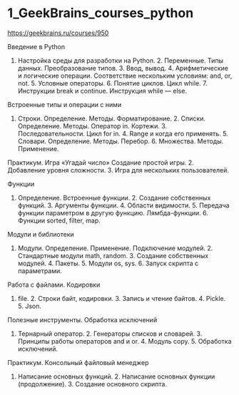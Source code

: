# 1_GeekBrains_courses_python

https://geekbrains.ru/courses/950

Введение в Python
1. Настройка среды для разработки на Python. 2. Переменные. Типы данных. Преобразование типов. 3. Ввод, вывод. 4. Арифметические и логические операции. Соответствие нескольким условиям: and, or, not. 5. Условные операторы. 6. Понятие циклов. Цикл while. 7. Инструкции break и continue. Инструкция while — else.

Встроенные типы и операции с ними
1. Строки. Определение. Методы. Форматирование. 2. Списки. Определение. Методы. Оператор in. Кортежи. 3. Последовательности. Цикл for in. 4. Range и когда его применять. 5. Словари. Определение. Методы. Перебор. 6. Множества. Методы. Применение.

Практикум. Игра «Угадай число»
Создание простой игры. 2. Добавление уровня сложности. 3. Игра для нескольких пользователей.

Функции
1. Определение. Встроенные функции. 2. Создание собственных функций. 3. Аргументы функции. 4. Области видимости. 5. Передача функции параметром в другую функцию. Лямбда-функции. 6. Функции sorted, filter, map.

Модули и библиотеки
1. Модули. Определение. Применение. Подключение модулей. 2. Стандартные модули math, random. 3. Создание собственных модулей. 4. Пакеты. 5. Модули os, sys. 6. Запуск скрипта с параметрами.

Работа с файлами. Кодировки
1. file. 2. Строки байт, кодировки. 3. Запись и чтение байтов. 4. Pickle. 5. Json.

Полезные инструменты. Обработка исключений
1. Тернарный оператор. 2. Генераторы списков и словарей. 3. Принципы работы операторов and и or. 4. Модуль copy. 5. Обработка исключений.

Практикум. Консольный файловый менеджер
1. Написание основных функций. 2. Написание основных функции (продолжение). 3. Создание основного скрипта.
